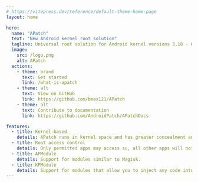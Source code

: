 ```yaml
---
# https://vitepress.dev/reference/default-theme-home-page
layout: home

hero:
  name: "APatch"
  text: "New Android kernel root solution"
  tagline: Universal root solution for Android kernel versions 3.18 - 6.1
  image:
    src: /logo.png
    alt: APatch
  actions:
    - theme: brand
      text: Get started
      link: /what-is-apatch
    - theme: alt
      text: View on GitHub
      link: https://github.com/bmax121/APatch
    - theme: alt
      text: Contribute to documentation
      link: https://github.com/AndroidPatch/APatchDocs

features:
  - title: Kernel-based
    details: APatch runs in kernel space and has greater concealment and control than user space root.
  - title: Root access control
    details: Only permitted apps may access su, all other apps will not aware of the existance of su.
  - title: APModule
    details: Support for modules similar to Magisk.
  - title: KPModule
    details: Support for modules that allow you to inject any code into the kernel (Provides kernel function inline-hook and syscall-table-hook).
---
```

